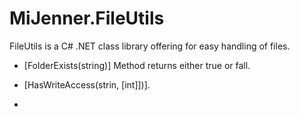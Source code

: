 # MiJenner.FileUtils

FileUtils is a C# .NET class library offering for easy handling of files. 

* [FolderExists(string)] Method returns either true or fall.

* [HasWriteAccess(strin, [int]])]. 

* 
